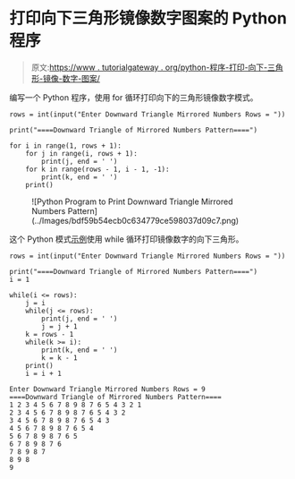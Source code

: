 # 打印向下三角形镜像数字图案的 Python 程序

> 原文:[https://www . tutorialgateway . org/python-程序-打印-向下-三角形-镜像-数字-图案/](https://www.tutorialgateway.org/python-program-to-print-downward-triangle-mirrored-numbers-pattern/)

编写一个 Python 程序，使用 for 循环打印向下的三角形镜像数字模式。

```
rows = int(input("Enter Downward Triangle Mirrored Numbers Rows = "))

print("====Downward Triangle of Mirrored Numbers Pattern====")

for i in range(1, rows + 1):
    for j in range(i, rows + 1):
        print(j, end = ' ')
    for k in range(rows - 1, i - 1, -1):
        print(k, end = ' ')       
    print()
```

<figure class="wp-block-image size-large">![Python Program to Print Downward Triangle Mirrored Numbers Pattern](../Images/bdf59b54ecb0c634779ce598037d09c7.png)</figure>

这个 Python 模式[示例](https://www.tutorialgateway.org/python-programming-examples/)使用 while 循环打印镜像数字的向下三角形。

```
rows = int(input("Enter Downward Triangle Mirrored Numbers Rows = "))

print("====Downward Triangle of Mirrored Numbers Pattern====")
i = 1

while(i <= rows):
    j = i
    while(j <= rows):
        print(j, end = ' ')
        j = j + 1
    k = rows - 1
    while(k >= i):
        print(k, end = ' ')
        k = k - 1
    print()
    i = i + 1
```

```
Enter Downward Triangle Mirrored Numbers Rows = 9
====Downward Triangle of Mirrored Numbers Pattern====
1 2 3 4 5 6 7 8 9 8 7 6 5 4 3 2 1 
2 3 4 5 6 7 8 9 8 7 6 5 4 3 2 
3 4 5 6 7 8 9 8 7 6 5 4 3 
4 5 6 7 8 9 8 7 6 5 4 
5 6 7 8 9 8 7 6 5 
6 7 8 9 8 7 6 
7 8 9 8 7 
8 9 8 
9 
```